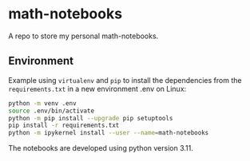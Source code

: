 # math-notebooks
A repo to store my personal math-notebooks.

## Environment

Example using `virtualenv` and `pip` to install the dependencies from the `requirements.txt` in a new environment .env on Linux:

```bash
python -m venv .env
source .env/bin/activate
python -m pip install --upgrade pip setuptools
pip install -r requirements.txt
python -m ipykernel install --user --name=math-notebooks
```

The notebooks are developed using python version 3.11.